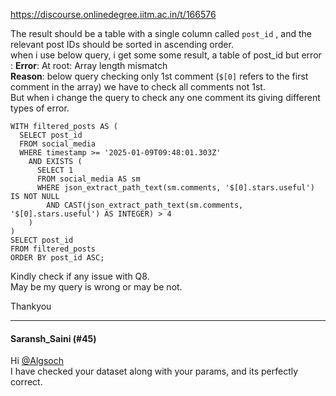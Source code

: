 https://discourse.onlinedegree.iitm.ac.in/t/166576

The result should be a table with a single column called <code>post_id</code> , and the relevant post IDs should be sorted in ascending order.<br/>
when i use below query, i get some some result, a table of post_id but error : <strong>Error</strong>: At root: Array length mismatch<br/>
<strong>Reason</strong>:  below query checking only 1st comment (<code>$[0]</code> refers to the first comment in the array) we have to check all comments not 1st.<br/>
But when i change the query to check any one comment its giving different types of error.</p>
<pre><code class="lang-auto">WITH filtered_posts AS (
  SELECT post_id
  FROM social_media
  WHERE timestamp &gt;= '2025-01-09T09:48:01.303Z'
    AND EXISTS (
      SELECT 1
      FROM social_media AS sm
      WHERE json_extract_path_text(sm.comments, '$[0].stars.useful') IS NOT NULL
        AND CAST(json_extract_path_text(sm.comments, '$[0].stars.useful') AS INTEGER) &gt; 4
    )
)
SELECT post_id
FROM filtered_posts
ORDER BY post_id ASC;
</code></pre>
<p>Kindly check if any issue with Q8.<br/>
May be my query is wrong or may be not.</p>
<p>Thankyou</p><hr>

<h4>Saransh_Saini (#45)</h4>
<p>Hi <a class="mention" href="/u/algsoch">@Algsoch</a><br/>
I have checked your dataset along with your params, and its perfectly correct.